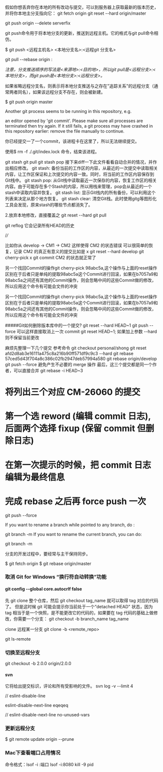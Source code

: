 
假如你想丢弃你在本地的所有改动与提交，可以到服务器上获取最新的版本历史，并将你本地主分支指向它：
git fetch origin
git reset --hard origin/master


git push origin --delete serverfix



git push命令用于将本地分支的更新，推送到远程主机。它的格式与git pull命令相仿。

$ git push <远程主机名> <本地分支名>:<远程git 分支名>

git pull --rebase origin : <branch>

*注意，分支推送顺序的写法是<来源地>:<目的地>，所以git pull是<远程分支>:<本地分支>，而git push是<本地分支>:<远程分支>。*

如果省略远程分支名，则表示将本地分支推送与之存在"追踪关系"的远程分支（通常两者同名），如果该远程分支不存在，则会被新建。

$ git push origin master



Another git process seems to be running in this repository, e.g.

an editor opened by 'git commit'. Please make sure all processes 
are terminated then try again. If it still fails, a git process 
may have crashed in this repository earlier: 
remove the file manually to continue.

你已经提交一了一个commit，该进程卡在这里了，所以无法继续提交。


使用$ rm -f ./.git/index.lock 命令，结束该进程。


git stash
git pull
git stash pop
接下来diff一下此文件看看自动合并的情况，并作出相应修改。
git stash: 备份当前的工作区的内容，从最近的一次提交中读取相关内容，让工作区保证和上次提交的内容一致。同时，将当前的工作区内容保存到Git栈中。
git stash pop: 从Git栈中读取最近一次保存的内容，恢复工作区的相关内容。由于可能存在多个Stash的内容，所以用栈来管理，pop会从最近的一个stash中读取内容并恢复。
git stash list: 显示Git栈内的所有备份，可以利用这个列表来决定从那个地方恢复。
git stash clear: 清空Git栈。此时使用gitg等图形化工具会发现，原来stash的哪些节点都消失了。

2.放弃本地修改，直接覆盖之
git reset --hard
git pull


 git reflog  它会记录所有HEAD的历史


/*/*

 比如你从 develop -> CM1 -> CM2 这样使得 CM2 的状态错误
可以很简单的恢复，记录 CM2 的真正有意义的提交比如是 x
git reset --hard develop
git cherry-pick x
git commit
CM2 的状态就正常了

另一个找回Commit的操作git cherry-pick 98abc5a,这个操作与上面的reset操作区别在于后者只是单纯的提取98abc5a这个Commit进行回滚，如果在b7057a9和98abc5a之间还有其他的Commit操作，则会忽略中间的这些Commit做的修改，所以应用这个命令有可能会文件的冲突

另一个找回Commit的操作git cherry-pick 98abc5a,这个操作与上面的reset操作区别在于后者只是单纯的提取98abc5a这个Commit进行回滚，如果在b7057a9和98abc5a之间还有其他的Commit操作，则会忽略中间的这些Commit做的修改，所以应用这个命令有可能会文件的冲突



#####Git如何删除版本库中的一个提交?
git reset --hard HEAD~1
git push --force
可以这样直接取消上一次 commit git reset HEAD~1; 如果加上参数 --hard 则不保留当前更改


麻烦先整理一下几个提交
参考命令
git checkout personal/shong
git reset afd2d8ab3e16111a475c8a216b90ff571df9c9c3 --hard
git rebase 57ced5d43f704a8c386c02fb2947deb57994a580
git rebase origin/develop
git push --force
避免产生不必要的 merge 操作
最后，这三个提交都是同一个作者，可以直接合并
git rebase -i HEAD~3
# 将列出三个对应  CM-26060 的提交
# 第一个选 reword (编辑 commit 日志), 后面两个选择 fixup (保留 commit 但删除日志)
# 在第一次提示的时候，把 commit 日志编辑为最终信息

# 完成 rebase 之后再 force push 一次
git push --force


If you want to rename a branch while pointed to any branch, do :

git branch -m <oldname> <newname>
If you want to rename the current branch, you can do:

git branch -m <newname>



分支的开发过程中，要经常与主干保持同步。

$ git fetch origin
$ git rebase origin/master




### 取消 Git for Windows “换行符自动转换”功能
#### git config --global core.autocrlf false


先 git clone 整个仓库，然后 git checkout tag_name 就可以取得 tag 对应的代码了。
但是这时候 git 可能会提示你当前处于一个“detached HEAD" 状态，因为 tag 相当于是一个快照，是不能更改它的代码的，如果要在 tag 代码的基础上做修改，你需要一个分支：
git checkout -b branch_name tag_name


clone 远程某一分支
git clone -b <branch> <remote_repo>


git ls-remote

### 切换至远程分支
git checkout -b 2.0.0 origin/2.0.0

#### svn
它将给出提交标识，评论和所有受影响的文件。
svn log -v --limit 4


// eslint-disable-line

eslint-disable-next-line eqeqeq

// eslint-disable-next-line no-unused-vars


###  更新远程分支
$ git remote update origin --prune  

### Mac下查看端口占用情况
命令格式：lsof -i :端口
lsof -i:8080
kill -9 pid
